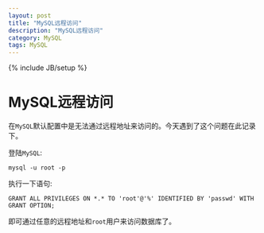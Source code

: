 ```yaml
---
layout: post
title: "MySQL远程访问"
description: "MySQL远程访问"
category: MySQL
tags: MySQL
---
```

{% include JB/setup %}

# MySQL远程访问

在`MySQL`默认配置中是无法通过远程地址来访问的。今天遇到了这个问题在此记录下。

登陆`MySQL`:
	
	mysql -u root -p
	
执行一下语句:
	
	GRANT ALL PRIVILEGES ON *.* TO 'root'@'%' IDENTIFIED BY 'passwd' WITH GRANT OPTION;
	
即可通过任意的远程地址和`root`用户来访问数据库了。

